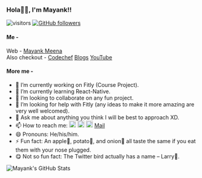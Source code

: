 ### Hola👋🏻, I'm Mayank!!
![visitors](https://visitor-badge.laobi.icu/badge?page_id=maayami.maayami)
[![GitHub followers](https://img.shields.io/github/followers/maayami.svg?style=social&label=Follow)](https://github.com/maayami?tab=followers)

#### Me - <br>
Web - [Mayank Meena](https://mayankmeena.netlify.app/)<br>
Also checkout - [Codechef](https://www.codechef.com/users/maksai00) [Blogs](https://medium.com/@mayank16meena) [YouTube](https://www.youtube.com/channel/UCwcdyxP6uk5zso-L4lY4Y8g?view_as=subscriber)<br>

#### More me - 
- 🔭 I’m currently working on Fitly (Course Project).
- 🌱 I’m currently learning React-Native.
- 👯 I’m looking to collaborate on any fun project.
- 🤔 I’m looking for help with Fitly (any ideas to make it more amazing are very well welcomed).
- 💬 Ask me about anything you think I will be best to approach XD.
- 📫 How to reach me:
<a margin="30px" href="https://twitter.com/Meina_Mk" target="/"><img height="18px" src="https://cdn.jsdelivr.net/npm/simple-icons@v3/icons/twitter.svg"></i></a>
<a href="https://www.linkedin.com/in/mayankmeina/" target="/"><img height="18px" src="https://cdn.jsdelivr.net/npm/simple-icons@v3/icons/linkedin.svg"></i></a>
<a href="https://www.facebook.com/mayank.meena.35762241" target="/"><img height="18px" src="https://cdn.jsdelivr.net/npm/simple-icons@v3/icons/facebook.svg"></i></a>
<a margin="30px" href="mailto:mayank_m@cs.iitr.ac.in" target="/">Mail</i></a>
- 😄 Pronouns: He/his/him.
- ⚡ Fun fact: An apple🍎, potato🥔, and onion🧅 all taste the same if you eat them with your nose plugged.
- 😋 Not so fun fact: The Twitter bird actually has a name – Larry🐤.

![Mayank's GitHub Stats](https://github-readme-stats.vercel.app/api?username=maayami&hide=[%22issues%22,%22contribs%22]&show_icons=true&title_color=fff&icon_color=79ff97&text_color=9f9f9f&bg_color=151515)
